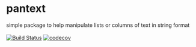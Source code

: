# pantext
simple package to help manipulate lists or columns of text in string format<br><br>
[![Build Status](https://travis-ci.com/halmga/pantext.svg?branch=master)](https://travis-ci.com/halmga/pantext)
[![codecov](https://codecov.io/gh/halmga/pantext/branch/master/graph/badge.svg)](https://codecov.io/gh/halmga/pantext)


